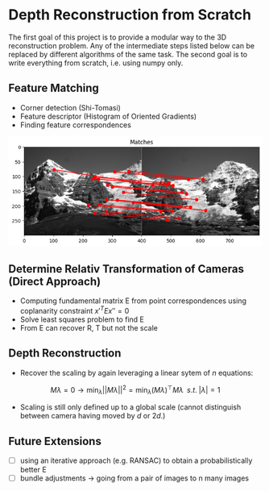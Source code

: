 # Depth Reconstruction from Scratch

The first goal of this project is to provide a modular way to the 3D reconstruction problem. Any of the intermediate steps listed below can be replaced by different algorithms of the same task. The second goal is to write everything from scratch, i.e. using numpy only.

## Feature Matching

 - Corner detection (Shi-Tomasi)
 - Feature descriptor (Histogram of Oriented Gradients)
 - Finding feature correspondences

![key_point_matching](assets/key_point_matching.png)

## Determine Relativ Transformation of Cameras (Direct Approach)

 - Computing fundamental matrix E from point correspondences using coplanarity constraint $x'^T E x'' = 0$
 - Solve least squares problem to find E
 - From E can recover R, T but not the scale

## Depth Reconstruction

 - Recover the scaling by again leveraging a linear sytem of $n$ equations:

$$  M \lambda = 0 \rightarrow  \min_{\lambda} || M \lambda ||^2 = \min_{\lambda} (M \lambda)^{\top} M \lambda \;\; s.t. \; |\lambda| = 1 $$

- Scaling is still only defined up to a global scale (cannot distinguish between camera having moved by $d$ or $2d$.)

## Future Extensions

- [ ] using an iterative approach (e.g. RANSAC) to obtain a probabilistically better E
- [ ] bundle adjustments -> going from a pair of images to n many images